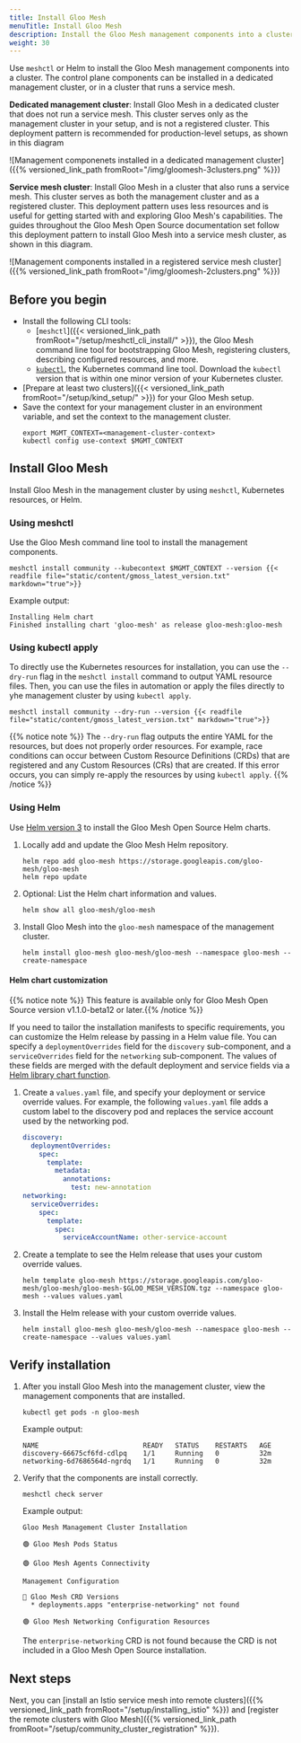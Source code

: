 ```yaml
---
title: Install Gloo Mesh
menuTitle: Install Gloo Mesh
description: Install the Gloo Mesh management components into a cluster
weight: 30
---
```


Use `meshctl` or Helm to install the Gloo Mesh management components into a cluster. The control plane components can be installed in a dedicated management cluster, or in a cluster that runs a service mesh.

**Dedicated management cluster**: Install Gloo Mesh in a dedicated cluster that does not run a service mesh. This cluster serves only as the management cluster in your setup, and is not a registered cluster. This deployment pattern is recommended for production-level setups, as shown in this diagram

![Management componenets installed in a dedicated management cluster]({{% versioned_link_path fromRoot="/img/gloomesh-3clusters.png" %}})

**Service mesh cluster**: Install Gloo Mesh in a cluster that also runs a service mesh. This cluster serves as both the management cluster and as a registered cluster. This deployment pattern uses less resources and is useful for getting started with and exploring Gloo Mesh's capabilities. The guides throughout the Gloo Mesh Open Source documentation set follow this deployment pattern to install Gloo Mesh into a service mesh cluster, as shown in this diagram.

![Management components installed in a registered service mesh cluster]({{% versioned_link_path fromRoot="/img/gloomesh-2clusters.png" %}})

## Before you begin

* Install the following CLI tools:
  * [`meshctl`]({{< versioned_link_path fromRoot="/setup/meshctl_cli_install/" >}}), the Gloo Mesh command line tool for bootstrapping Gloo Mesh, registering clusters, describing configured resources, and more.
  * [`kubectl`](https://kubernetes.io/docs/tasks/tools/#kubectl), the Kubernetes command line tool. Download the `kubectl` version that is within one minor version of your Kubernetes cluster.
* [Prepare at least two clusters]({{< versioned_link_path fromRoot="/setup/kind_setup/" >}}) for your Gloo Mesh setup.
* Save the context for your management cluster in an environment variable, and set the context to the management cluster.
  ```shell
  export MGMT_CONTEXT=<management-cluster-context>
  kubectl config use-context $MGMT_CONTEXT
  ```

## Install Gloo Mesh

Install Gloo Mesh in the management cluster by using `meshctl`, Kubernetes resources, or Helm.

### Using meshctl

Use the Gloo Mesh command line tool to install the management components.
```shell
meshctl install community --kubecontext $MGMT_CONTEXT --version {{< readfile file="static/content/gmoss_latest_version.txt" markdown="true">}}
```

Example output:
```
Installing Helm chart
Finished installing chart 'gloo-mesh' as release gloo-mesh:gloo-mesh
```

### Using kubectl apply

To directly use the Kubernetes resources for installation, you can use the `--dry-run` flag in the `meshctl install` command to output YAML resource files. Then, you can use the files in automation or apply the files directly to yhe management cluster by using `kubectl apply`.

```shell
meshctl install community --dry-run --version {{< readfile file="static/content/gmoss_latest_version.txt" markdown="true">}}
```

{{% notice note %}}
The `--dry-run` flag outputs the entire YAML for the resources, but does not properly order resources. For example, race conditions can occur between Custom Resource Definitions (CRDs) that are registered and any Custom Resources (CRs) that are created. If this error occurs, you can simply re-apply the resources by using `kubectl apply`.
{{% /notice %}}

### Using Helm

Use [Helm version 3](https://helm.sh/docs/intro/install/) to install the Gloo Mesh Open Source Helm charts.

1. Locally add and update the Gloo Mesh Helm repository.
   ```shell
   helm repo add gloo-mesh https://storage.googleapis.com/gloo-mesh/gloo-mesh
   helm repo update
   ```

2. Optional: List the Helm chart information and values.
   ```shell
   helm show all gloo-mesh/gloo-mesh
   ```

3. Install Gloo Mesh into the `gloo-mesh` namespace of the management cluster.
   ```shell
   helm install gloo-mesh gloo-mesh/gloo-mesh --namespace gloo-mesh --create-namespace
   ```

#### Helm chart customization

{{% notice note %}} This feature is available only for Gloo Mesh Open Source version v1.1.0-beta12 or later.{{% /notice %}}

If you need to tailor the installation manifests to specific requirements, you can customize the Helm release by passing in a Helm value file. You can specify a `deploymentOverrides` field for the `discovery` sub-component, and a `serviceOverrides` field for the `networking` sub-component. The values of these fields are merged with the default deployment and service fields via a [Helm library chart function](https://github.com/helm/charts/blob/master/incubator/common/templates/_util.tpl).

1. Create a `values.yaml` file, and specify your deployment or service override values. For example, the following `values.yaml` file adds a custom label to the discovery pod and replaces the service account used by the networking pod.
   ```yaml
   discovery:
     deploymentOverrides:
       spec:
         template:
           metadata:
             annotations:
               test: new-annotation
   networking:
     serviceOverrides:
       spec:
         template:
           spec:
             serviceAccountName: other-service-account
   ```

2. Create a template to see the Helm release that uses your custom override values.
   ```shell
   helm template gloo-mesh https://storage.googleapis.com/gloo-mesh/gloo-mesh/gloo-mesh-$GLOO_MESH_VERSION.tgz --namespace gloo-mesh --values values.yaml
   ```

3. Install the Helm release with your custom override values.
   ```shell
   helm install gloo-mesh gloo-mesh/gloo-mesh --namespace gloo-mesh --create-namespace --values values.yaml
   ```

## Verify installation

1. After you install Gloo Mesh into the management cluster, view the management components that are installed.
   ```shell
   kubectl get pods -n gloo-mesh
   ```

   Example output:
   ```
   NAME                          READY   STATUS    RESTARTS   AGE
   discovery-66675cf6fd-cdlpq    1/1     Running   0          32m
   networking-6d7686564d-ngrdq   1/1     Running   0          32m
   ```

2. Verify that the components are install correctly.
   ```shell
   meshctl check server
   ```

   Example output:
   ```
   Gloo Mesh Management Cluster Installation

   🟢 Gloo Mesh Pods Status

   🟢 Gloo Mesh Agents Connectivity

   Management Configuration

   🔴 Gloo Mesh CRD Versions
     * deployments.apps "enterprise-networking" not found

   🟢 Gloo Mesh Networking Configuration Resources
   ```
   The `enterprise-networking` CRD is not found because the CRD is not included in a Gloo Mesh Open Source installation.

## Next steps

Next, you can [install an Istio service mesh into remote clusters]({{% versioned_link_path fromRoot="/setup/installing_istio" %}}) and [register the remote clusters with Gloo Mesh]({{% versioned_link_path fromRoot="/setup/community_cluster_registration" %}}).